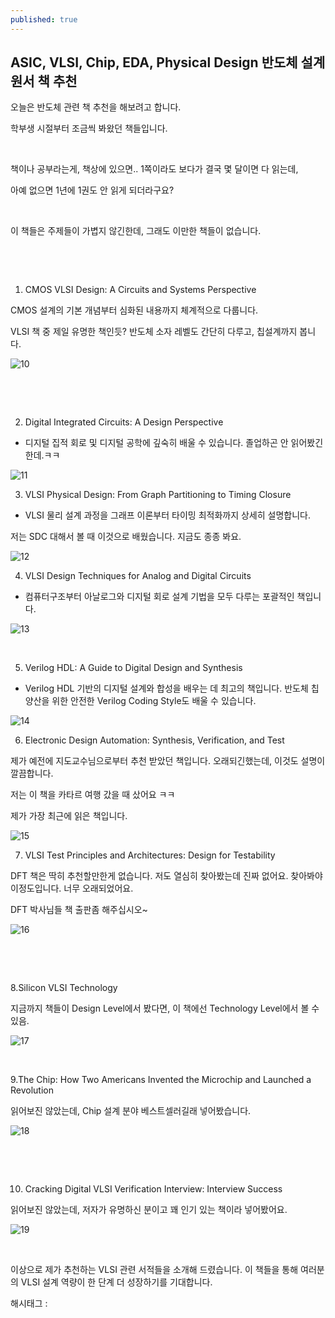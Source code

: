```yaml
---
published: true
---
```

## ASIC, VLSI, Chip, EDA, Physical Design 반도체 설계 원서 책 추천

오늘은 반도체 관련 책 추천을 해보려고 합니다.

학부생 시절부터 조금씩 봐왔던 책들입니다.

​

책이나 공부라는게, 책상에 있으면.. 1쪽이라도 보다가 결국 몇 달이면 다 읽는데,

아예 없으면 1년에 1권도 안 읽게 되더라구요?

​

이 책들은 주제들이 가볍지 않긴한데, 그래도 이만한 책들이 없습니다.

​

​

1. CMOS VLSI Design: A Circuits and Systems Perspective

CMOS 설계의 기본 개념부터 심화된 내용까지 체계적으로 다룹니다.

VLSI 책 중 제일 유명한 책인듯? 반도체 소자 레벨도 간단히 다루고, 칩설계까지 봅니다.

![10](/asset/img/223423980498/10.png)

​

​

2. Digital Integrated Circuits: A Design Perspective

 - 디지털 집적 회로 및 디지털 공학에 깊숙히 배울 수 있습니다. 졸업하곤 안 읽어봤긴한데.ㅋㅋ

![11](/asset/img/223423980498/11.png)

3. VLSI Physical Design: From Graph Partitioning to Timing Closure

 - VLSI 물리 설계 과정을 그래프 이론부터 타이밍 최적화까지 상세히 설명합니다.

저는 SDC 대해서 볼 때 이것으로 배웠습니다. 지금도 종종 봐요.

![12](/asset/img/223423980498/12.png)

4. VLSI Design Techniques for Analog and Digital Circuits

 - 컴퓨터구조부터 아날로그와 디지털 회로 설계 기법을 모두 다루는 포괄적인 책입니다.

![13](/asset/img/223423980498/13.png)

​

5. Verilog HDL: A Guide to Digital Design and Synthesis

 - Verilog HDL 기반의 디지털 설계와 합성을 배우는 데 최고의 책입니다. 반도체 칩 양산을 위한 안전한 Verilog Coding Style도 배울 수 있습니다.

![14](/asset/img/223423980498/14.png)

6. Electronic Design Automation: Synthesis, Verification, and Test

제가 예전에 지도교수님으로부터 추천 받았던 책입니다. 오래되긴했는데, 이것도 설명이 깔끔합니다.

저는 이 책을 카타르 여행 갔을 때 샀어요 ㅋㅋ

제가 가장 최근에 읽은 책입니다.

![15](/asset/img/223423980498/15.png)

7. VLSI Test Principles and Architectures: Design for Testability

DFT 책은 딱히 추천할만한게 없습니다. 저도 열심히 찾아봤는데 진짜 없어요. 찾아봐야 이정도입니다. 너무 오래되었어요.

DFT 박사님들 책 출판좀 해주십시오~

![16](/asset/img/223423980498/16.png)

​

​

8.Silicon VLSI Technology

지금까지 책들이 Design Level에서 봤다면, 이 책에선 Technology Level에서 볼 수 있음.

![17](/asset/img/223423980498/17.png)

​

9.The Chip: How Two Americans Invented the Microchip and Launched a Revolution

읽어보진 않았는데, Chip 설계 분야 베스트셀러길래 넣어봤습니다.

![18](/asset/img/223423980498/18.png)

​

​

10. Cracking Digital VLSI Verification Interview: Interview Success

읽어보진 않았는데, 저자가 유명하신 분이고 꽤 인기 있는 책이라 넣어봤어요.

![19](/asset/img/223423980498/19.png)

​

이상으로 제가 추천하는 VLSI 관련 서적들을 소개해 드렸습니다. 이 책들을 통해 여러분의 VLSI 설계 역량이 한 단계 더 성장하기를 기대합니다.

 해시태그 : 